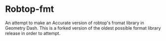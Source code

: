 # Robtop-fmt
An attempt to make an Accurate version of robtop's fromat library in Geometry Dash.
This is a forked version of the oldest possible format library release in order to 
attempt. 


